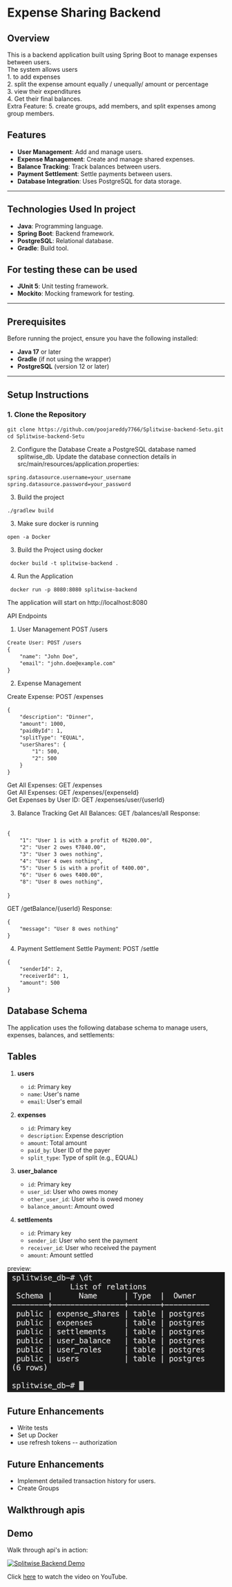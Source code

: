 # Expense Sharing Backend
## Overview

This is a backend application built using Spring Boot to manage expenses between users. 
<br/> 
The system allows users <br/> 
        1.  to add expenses <br/> 
        2.  split the expense amount equally / unequally/ amount or percentage <br/> 
        3.  view their expenditures <br/> 
        4.  Get their final balances. <br/> 
Extra Feature:
        5.  create groups, add members, and split expenses among group members.



## Features

- **User Management**: Add and manage users.
- **Expense Management**: Create and manage shared expenses.
- **Balance Tracking**: Track balances between users.
- **Payment Settlement**: Settle payments between users.
- **Database Integration**: Uses PostgreSQL for data storage.

---

## Technologies Used In project

- **Java**: Programming language.
- **Spring Boot**: Backend framework.
- **PostgreSQL**: Relational database.
- **Gradle**: Build tool.

## For testing these can be used

- **JUnit 5**: Unit testing framework.
- **Mockito**: Mocking framework for testing.


---

## Prerequisites

Before running the project, ensure you have the following installed:

- **Java 17** or later
- **Gradle** (if not using the wrapper)
- **PostgreSQL** (version 12 or later)

---



## Setup Instructions

### 1. Clone the Repository

```
git clone https://github.com/poojareddy7766/Splitwise-backend-Setu.git 
cd Splitwise-backend-Setu 
```

2. Configure the Database
Create a PostgreSQL database named splitwise_db.
Update the database connection details in src/main/resources/application.properties:
```
spring.datasource.username=your_username
spring.datasource.password=your_password
```

3. Build the project

```
./gradlew build

```

3. Make sure docker is running 

```
open -a Docker
```

3. Build the Project using docker 
```
 docker build -t splitwise-backend .
```

4. Run the Application
```
 docker run -p 8080:8080 splitwise-backend          
```

The application will start on http://localhost:8080

API Endpoints
1. User Management
   POST /users
```
Create User: POST /users
{
    "name": "John Doe",
    "email": "john.doe@example.com"
}
```

2. Expense Management

Create Expense: POST /expenses
```
{
    "description": "Dinner",
    "amount": 1000,
    "paidById": 1,
    "splitType": "EQUAL",
    "userShares": {
        "1": 500,
        "2": 500
    }
}
```

Get All Expenses: GET /expenses<br/>
Get All Expenses: GET /expenses/{expenseId}<br/>
Get Expenses by User ID: GET /expenses/user/{userId}<br/>

3. Balance Tracking
Get All Balances: GET /balances/all
Response:
```

{
    "1": "User 1 is with a profit of ₹6200.00",
    "2": "User 2 owes ₹7840.00",
    "3": "User 3 owes nothing",
    "4": "User 4 owes nothing",
    "5": "User 5 is with a profit of ₹400.00",
    "6": "User 6 owes ₹400.00",
    "8": "User 8 owes nothing",

}
```

GET /getBalance/{userId}
Response:
```
{
    "message": "User 8 owes nothing"
}
```
4. Payment Settlement
Settle Payment: POST /settle
```
{
    "senderId": 2,
    "receiverId": 1,
    "amount": 500
}
```

## Database Schema

The application uses the following database schema to manage users, expenses, balances, and settlements:

## Tables

1. **users**
   - `id`: Primary key
   - `name`: User's name
   - `email`: User's email

2. **expenses**
   - `id`: Primary key
   - `description`: Expense description
   - `amount`: Total amount
   - `paid_by`: User ID of the payer
   - `split_type`: Type of split (e.g., EQUAL)

3. **user_balance**
   - `id`: Primary key
   - `user_id`: User who owes money
   - `other_user_id`: User who is owed money
   - `balance_amount`: Amount owed

4. **settlements**
   - `id`: Primary key
   - `sender_id`: User who sent the payment
   - `receiver_id`: User who received the payment
   - `amount`: Amount settled

preview: ![Alt text for the image](assets/tables.png)

## Future Enhancements

- Write tests
- Set up Docker
- use refresh tokens -- authorization


## Future Enhancements

- Implement detailed transaction history for users.
- Create Groups

## Walkthrough apis

## Demo

Walk through api's in action:

[![Splitwise Backend Demo](https://img.youtube.com/vi/W52SS_iIlhE/0.jpg)](https://youtu.be/W52SS_iIlhE?si=0EcHpU1tlRLU2DOp)

Click [here](https://youtu.be/W52SS_iIlhE?si=0EcHpU1tlRLU2DOp) to watch the video on YouTube.
